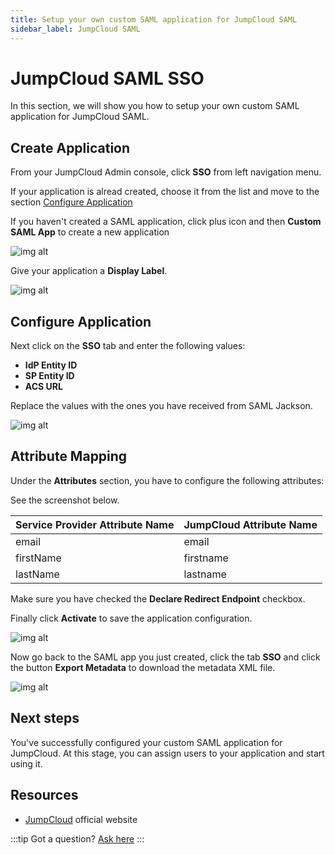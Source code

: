 ```yaml
---
title: Setup your own custom SAML application for JumpCloud SAML
sidebar_label: JumpCloud SAML
---
```


# JumpCloud SAML SSO

In this section, we will show you how to setup your own custom SAML application for JumpCloud SAML.

## Create Application

From your JumpCloud Admin console, click **SSO** from left navigation menu.

If your application is alread created, choose it from the list and move to the section [Configure Application](#configure-application)

If you haven't created a SAML application, click plus icon and then **Custom SAML App** to create a new application

![img alt](/img/sso-providers/jumpcloud/1.png)

Give your application a **Display Label**.

![img alt](/img/sso-providers/jumpcloud/2.png)

## Configure Application

Next click on the **SSO** tab and enter the following values:

- **IdP Entity ID**
- **SP Entity ID**
- **ACS URL**

Replace the values with the ones you have received from SAML Jackson.

![img alt](/img/sso-providers/jumpcloud/3.png)

## Attribute Mapping

Under the **Attributes** section, you have to configure the following attributes:

See the screenshot below.

| Service Provider Attribute Name | JumpCloud Attribute Name |
| ------------------------------- | ------------------------ |
| email                           | email                    |
| firstName                       | firstname                |
| lastName                        | lastname                 |

Make sure you have checked the **Declare Redirect Endpoint** checkbox.

Finally click **Activate** to save the application configuration.

![img alt](/img/sso-providers/jumpcloud/4.png)

Now go back to the SAML app you just created, click the tab **SSO** and click the button **Export Metadata** to download the metadata XML file.

![img alt](/img/sso-providers/jumpcloud/5.png)

## Next steps

You've successfully configured your custom SAML application for JumpCloud. At this stage, you can assign users to your application and start using it.

## Resources

- [JumpCloud](https://www.jumpcloud.com/) official website

:::tip
Got a question? [Ask here](https://discord.gg/uyb7pYt4Pa)
:::
